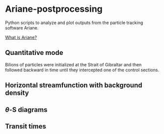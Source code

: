 # Ariane-postprocessing
Python scripts to analyze and plot outputs from the particle tracking software Ariane.

[What is Ariane?](http://ariane.lagrangian.free.fr/ariane.html)

## Quantitative mode
Bilions of particles were initialized at the Strait of Gibraltar and then followed backward in time until they intercepted one of the control sections. 




## Horizontal streamfunction with background density


## $\theta$-S diagrams

## Transit times
